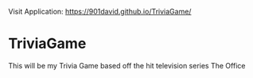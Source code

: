Visit Application: https://901david.github.io/TriviaGame/

# TriviaGame
This will be my Trivia Game based off the hit television series The Office
